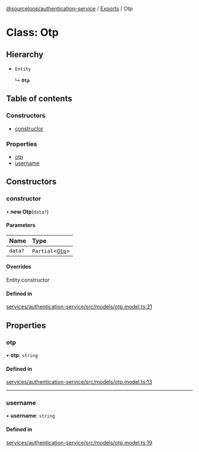 [@sourceloop/authentication-service](../README.md) / [Exports](../modules.md) / Otp

# Class: Otp

## Hierarchy

- `Entity`

  ↳ **`Otp`**

## Table of contents

### Constructors

- [constructor](Otp.md#constructor)

### Properties

- [otp](Otp.md#otp)
- [username](Otp.md#username)

## Constructors

### constructor

• **new Otp**(`data?`)

#### Parameters

| Name | Type |
| :------ | :------ |
| `data?` | `Partial`<[`Otp`](Otp.md)\> |

#### Overrides

Entity.constructor

#### Defined in

[services/authentication-service/src/models/otp.model.ts:21](https://github.com/sourcefuse/loopback4-microservice-catalog/blob/00e854d46/services/authentication-service/src/models/otp.model.ts#L21)

## Properties

### otp

• **otp**: `string`

#### Defined in

[services/authentication-service/src/models/otp.model.ts:13](https://github.com/sourcefuse/loopback4-microservice-catalog/blob/00e854d46/services/authentication-service/src/models/otp.model.ts#L13)

___

### username

• **username**: `string`

#### Defined in

[services/authentication-service/src/models/otp.model.ts:19](https://github.com/sourcefuse/loopback4-microservice-catalog/blob/00e854d46/services/authentication-service/src/models/otp.model.ts#L19)
